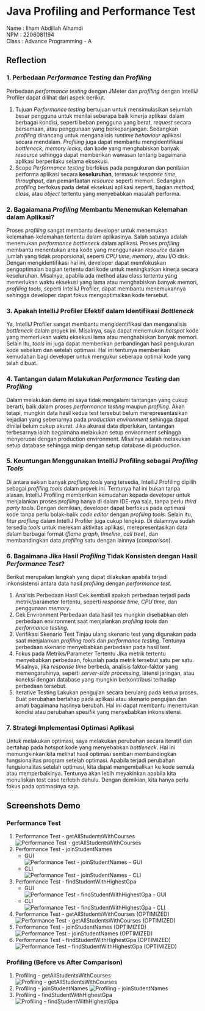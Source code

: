 # Java Profiling and Performance Test

Name    : Ilham Abdillah Alhamdi <br>
NPM     : 2206081194 <br>
Class   : Advance Programming - A

## Reflection

### 1. Perbedaan _Performance Testing_ dan _Profiling_

Perbedaan _performance testing_ dengan JMeter dan _profiling_ dengan IntelliJ Profiler dapat dilihat dari aspek berikut.

1. Tujuan
   _Performance testing_ bertujuan untuk mensimulasikan sejumlah besar pengguna untuk menilai seberapa baik kinerja
   aplikasi dalam berbagai kondisi, seperti beban pengguna yang berat, _request_ secara bersamaan, atau penggunaan yang
   berkepanjangan. Sedangkan _profiling_ dirancang untuk menganalisis _runtime behaviour_ aplikasi secara mendalam.
   _Profiling_ juga dapat membantu mengidentifikasi _bottleneck_, _memory leaks_, dan kode yang menghabiskan banyak
   _resource_ sehingga dapat memberikan wawasan tentang bagaimana aplikasi berperilaku selama eksekusi.
2. Scope
   _Performance testing_ berfokus pada pengukuran dan penilaian performa aplikasi secara **keseluruhan**, termasuk
   _response
   time_, _throughput_, dan pemanfaatan _resource_ seperti memori. Sedangkan _profiling_ berfokus pada detail eksekusi
   aplikasi seperti, bagian _method_, _class_, atau _object_ tertentu yang menyebabkan masalah performa.

### 2. Bagaiamana _Profiling_ Membantu Menemukan Kelemahan dalam Aplikasi?

Proses _profiling_ sangat membantu developer untuk menemukan kelemahan-kelemahan tertentu dalam aplikasinya. Salah
satunya adalah menemukan _performance bottleneck_ dalam aplikasi. Proses _profiling_ membantu menentukan area kode yang
menggunakan _resource_ dalam jumlah yang tidak proporsional, seperti _CPU time_, _memory_, atau I/O disk. Dengan
mengidentifikasi hal ini, developer dapat memfokuskan pengoptimalan bagian tertentu dari kode
untuk meningkatkan kinerja secara keseluruhan. Misalnya, apabila ada method atau class tertentu yang memerlukan waktu
eksekusi yang lama atau menghabiskan banyak memori, _profiling tools_, seperti IntelliJ Profiler, dapat membantu
menemukannya sehingga developer dapat fokus mengoptimalkan kode tersebut.

### 3. Apakah IntelliJ Profiler Efektif dalam Identifikasi _Bottleneck_

Ya, IntelliJ Profiler sangat membantu mengidentifikasi dan menganalisis _bottleneck_ dalam proyek ini. Misalnya, saya
dapat menemukan _hotspot_ kode yang memerlukan waktu eksekusi lama atau menghabiskan banyak memori. Selain itu, _tools_
ini juga dapat memberikan perbandingan hasil pengukuran kode sebelum dan setelah optimasi. Hal ini tentunya memberikan
kemudahan bagi developer untuk mengukur seberapa optimal kode yang telah dibuat.

### 4. Tantangan dalam Melakukan _Performance Testing_ dan _Profiling_

Dalam melakukan demo ini saya tidak mengalami tantangan yang cukup berarti, baik dalam proses _performance testing_
maupun _profiling_. Akan tetapi, mungkin data hasil kedua test tersebut belum merepresentasikan kejadian yang sebenarnya
pada _production environment_ sehingga dapat dinilai belum cukup akurat. Jika akurasi data diperlukan, tantangan
terbesarnya ialah bagaimana melakukan setup environment sehingga menyerupai dengan production environment. Misalnya
adalah melakukan setup database sehingga mirip dengan setup database di production.

### 5. Keuntungan Menggunakan IntelliJ Profiling sebagai _Profiling Tools_

Di antara sekian banyak _profiling tools_ yang tersedia, IntelliJ Profiling dipilih sebagai _profiling tools_ dalam
proyek ini. Tentunya hal ini bukan tanpa alasan. IntelliJ Profiling memberikan kemudahan kepada developer untuk
menjalankan proses _profiling_ hanya di dalam IDE-nya saja, tanpa perlu _third party tools_. Dengan demikian, developer
dapat berfokus pada optimasi kode tanpa perlu bolak-balik _code editor_ dengan _profiling tools_. Selain itu, fitur
_profiling_ dalam IntelliJ Profiler juga cukup lengkap. Di dalamnya sudah tersedia _tools_ untuk merekam aktivitas
aplikasi, merepresentasikan data dalam berbagai format (_flame graph_, _timeline_, _call tree_), dan membandingkan data
_profiling_ satu dengan lainnya (_comparison_).

### 6. Bagaimana Jika Hasil _Profiling_ Tidak Konsisten dengan Hasil _Performance Test_?

Berikut merupakan langkah yang dapat dilakukan apabila terjadi inkonsistensi antara data hasil _profiling_ dengan
_performance test_.

1. Analisis Perbedaan Hasil
   Cek kembali apakah perbedaan terjadi pada metrik/parameter tertentu, seperti _response time_, _CPU time_, dan
   penggunaan _memory_.
2. Cek Environment
   Perbedaan data hasil tes mungkin disebabkan oleh perbedaan environment saat menjalankan _profiling tools_ dan
   _performance testing_.
3. Verifikasi Skenario Test
   Tinjau ulang skenario test yang digunakan pada saat menjalankan _profiling tools_ dan
   _performance testing_. Tentunya perbedaan skenario menyebabkan perbedaan pada hasil test.
4. Fokus pada Metriks/Parameter Tertentu
   Jika metrik tertentu menyebabkan perbedaan, fokuslah pada metrik tersebut satu per satu. Misalnya, jika _response
   time_  berbeda, analisis faktor-faktor yang memengaruhinya, seperti _server-side processing_, latensi jaringan, atau
   koneksi dengan database yang mungkin berkontribusi terhadap perbedaan tersebut.
5. Iterative Testing
   Lakukan pengujian secara berulang pada kedua proses. Buat perubahan bertahap pada aplikasi atau skenario pengujian
   dan amati bagaimana hasilnya berubah. Hal ini dapat membantu menentukan kondisi atau perubahan spesifik yang
   menyebabkan inkonsistensi.

### 7. Strategi Implementasi Optimasi Aplikasi

Untuk melakukan optimasi, saya melakukan perubahan secara iteratif dan bertahap pada hotspot kode yang menyebabkan
_bottleneck_. Hal ini memungkinkan kita melihat hasil optimasi sembari membandingkan fungsionalitas program setelah
optimasi. Apabila terjadi perubahan fungsionalitas setelah optimasi, kita dapat mengembalikan ke kode semula atau
memperbaikinya. Tentunya akan lebih meyakinkan apabila kita menuliskan test case terlebih dahulu. Dengan demikian, kita
hanya perlu fokus pada optimasinya saja.


## Screenshots Demo
### Performance Test
1. Performance Test - getAllStudentsWithCourses 
   ![Performance Test - getAllStudentsWithCourses](./assets/images/jmeter_test_all_student.png)
2. Performance Test - joinStudentNames
   - GUI <br>
      ![Performance Test - joinStudentNames - GUI](./assets/images/jmeter_test_all_student_name.png)
   - CLI <br>
     ![Performance Test - joinStudentNames - CLI](./assets/images/jmeter_test_all_student_name_cli.png)
3. Performance Test - findStudentWithHighestGpa
   - GUI <br>
     ![Performance Test - findStudentWithHighestGpa - GUI](./assets/images/jmeter_test_highest_gpa.png)
   - CLI <br>
     ![Performance Test - findStudentWithHighestGpa - CLI](./assets/images/jmeter_test_highest_gpa_cli.png)
4. Performance Test - getAllStudentsWithCourses (OPTIMIZED)
   ![Performance Test - getAllStudentsWithCourses (OPTIMIZED)](./assets/images/jmeter_compare_all_student.png)
5. Performance Test - joinStudentNames (OPTIMIZED)
   ![Performance Test - joinStudentNames (OPTIMIZED)](./assets/images/jmeter_compare_all_student_name.png)
6. Performance Test - findStudentWithHighestGpa (OPTIMIZED)
   ![Performance Test - findStudentWithHighestGpa (OPTIMIZED)](./assets/images/jmeter_compare_highest_gpa.png)


### Profiling (Before vs After Comparison)
1. Profiling - getAllStudentsWithCourses
   ![Profiling - getAllStudentsWithCourses](./assets/images/profiler_optimized_getAllStudentWithCourse.png)
2. Profiling - joinStudentNames
   ![Profiling - joinStudentNames](./assets/images/profiler_optimized_joinStudentName.png)
3. Profiling - findStudentWithHighestGpa
   ![Profiling - findStudentWithHighestGpa](./assets/images/profiler_optimized_findStudentWithHighestGpa.png)